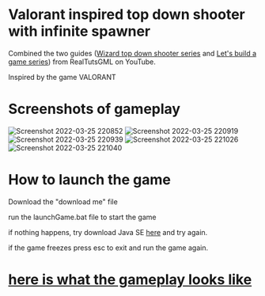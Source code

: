 
# Valorant inspired top down shooter with infinite spawner

Combined the two guides ([Wizard top down shooter series](https://www.youtube.com/watch?v=e9jRfgjV4FQ&t=1s) and [Let's build a game series](https://www.youtube.com/watch?v=1gir2R7G9ws&t=1s)) from RealTutsGML on YouTube.

Inspired by the game VALORANT

# Screenshots of gameplay

![Screenshot 2022-03-25 220852](https://user-images.githubusercontent.com/89413517/160220727-a72507af-f468-4f4d-b935-385477d6fea4.png)
![Screenshot 2022-03-25 220919](https://user-images.githubusercontent.com/89413517/160220728-7699af3e-90a2-4eb9-b420-f7bce3645182.png)
![Screenshot 2022-03-25 220939](https://user-images.githubusercontent.com/89413517/160220729-dd40c56e-8a31-4d95-be8c-94d3f227194e.png)
![Screenshot 2022-03-25 221026](https://user-images.githubusercontent.com/89413517/160220731-799849b5-687a-49bd-9a5a-0ccd33dca3de.png)
![Screenshot 2022-03-25 221040](https://user-images.githubusercontent.com/89413517/160220732-1ffbcb79-ca9e-407c-b09f-3b254c2fb0eb.png)

# How to launch the game

Download the "download me" file

run the launchGame.bat file to start the game

if nothing happens, try download Java SE [here](https://www.oracle.com/ca-en/java/technologies/javase-downloads.html) and try again.

if the game freezes press esc to exit and run the game again.

# [here is what the gameplay looks like](https://www.youtube.com/watch?v=KjFFvAI7HWk)

